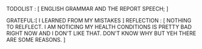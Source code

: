 TODOLIST : [
    ENGLISH GRAMMAR AND THE REPORT SPEECH;
]

GRATEFUL:[
    I LEARNED FROM MY MISTAKES 
]
REFLECTION : [
    NOTHING TO RELFLECT. I AM NOTICING MY HEALTH CONDITIONS IS PRETTY BAD RIGHT NOW AND I DON'T LIKE THAT. DON'T KNOW WHY BUT YEH THERE ARE SOME REASONS. 
]

